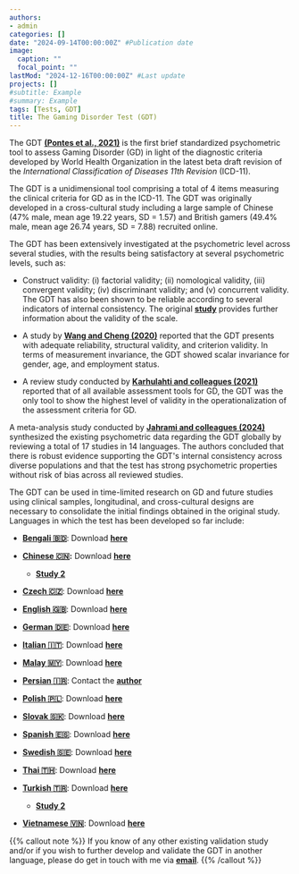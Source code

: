 ```yaml
---
authors:
- admin
categories: []
date: "2024-09-14T00:00:00Z" #Publication date
image:
  caption: ""
  focal_point: ""
lastMod: "2024-12-16T00:00:00Z" #Last update
projects: []
#subtitle: Example
#summary: Example
tags: [Tests, GDT]
title: The Gaming Disorder Test (GDT)
---
```

The GDT **[(Pontes et al., 2021)](https://doi.org/10.1007/s11469-019-00088-z)** is the first brief standardized psychometric tool to assess Gaming Disorder (GD) in light of the diagnostic criteria developed by World Health Organization in the latest beta draft revision of the _International Classification of Diseases 11th Revision_ (ICD-11).

The GDT is a unidimensional tool comprising a total of 4 items measuring the clinical criteria for GD as in the ICD-11. The GDT was originally developed in a cross-cultural study including a large sample of Chinese (47% male, mean age 19.22 years, SD = 1.57) and British gamers (49.4% male, mean age 26.74 years, SD = 7.88) recruited online.

The GDT has been extensively investigated at the psychometric level across several studies, with the results being satisfactory at several psychometric levels, such as:

* Construct validity: (i) factorial validity; (ii) nomological validity, (iii) convergent validity; (iv) discriminant validity; and (v) concurrent validity. The GDT has also been shown to be reliable according to several indicators of internal consistency. The original **[study](https://doi.org/10.1007/s11469-019-00088-z)** provides further information about the validity of the scale.

* A study by **[Wang and Cheng (2020)](https://doi.org/10.3389/fpsyt.2020.577366)** reported that the GDT presents with adequate reliability, structural validity, and criterion validity. In terms of measurement invariance, the GDT showed scalar invariance for gender, age, and employment status.

* A review study conducted by **[Karhulahti and colleagues (2021)](https://doi.org/10.1177/10731911211055435)** reported that of all available assessment tools for GD, the GDT was the only tool to show the highest level of validity in the operationalization of the assessment criteria for GD.

A meta-analysis study conducted by **[Jahrami and colleagues (2024)](https://doi.org/10.1016/j.abrep.2024.100563)** synthesized the existing psychometric data regarding the GDT globally by reviewing a total of 17 studies in 14 languages. The authors concluded that there is robust evidence supporting the GDT's internal consistency across diverse populations and that the test has strong psychometric properties without risk of bias across all reviewed studies.

The GDT can be used in time-limited research on GD and future studies using clinical samples, longitudinal, and cross-cultural designs are necessary to consolidate the initial findings obtained in the original study. Languages in which the test has been developed so far include:

* **[Bengali :bangladesh:](https://doi.org/10.1371/journal.pone.0279062)**: Download  **[here](https://osf.io/vgj2t)**

* **[Chinese :cn:](https://doi.org/10.1007/s11469-019-00088-z):** Download **[here](https://osf.io/gywa7)**
    * **[Study 2](https://doi.org/10.1016/j.ajp.2023.103638)**

* **[Czech :czech_republic:](https://doi.org/10.1016/j.jpsychires.2024.05.023)**: Download **[here](https://osf.io/ghuxb)**

* **[English :uk:](https://doi.org/10.1007/s11469-019-00088-z)**: Download  **[here](https://osf.io/bz5ka)**

* **[German :de:](https://doi.org/10.3390/jcm8101691)**: Download **[here](https://osf.io/uk5zn)**

* **[Italian :it:](https://doi.org/10.1007/s12671-022-02066-4)**: Download **[here](https://osf.io/udek3)**

* **[Malay :malaysia:](https://doi.org/10.1177/01632787231185845)**: Download **[here](https://osf.io/48wm5)**

* **[Persian :iran:](https://doi.org/10.1186/s40359-023-01368-z)**: Contact the **[author](mailto:Amir.Pakpour@ju.se)**

* **[Polish :poland:](http://http://cspsychiatr.cz/detail.php?stat=1386)**: Download **[here](https://osf.io/sy8f7)**

* **[Slovak :slovakia:](http://cspsychiatr.cz/detail.php?stat=1386)**: Download **[here](https://osf.io/dnvrx)**

* **[Spanish :es:](https://doi.org/10.1007/s11469-021-00704-x)**: Download **[here](https://osf.io/ugwhe)**

* **[Swedish :sweden:](https://doi.org/10.1111/sjop.13010)**: Download **[here](https://osf.io/fp36n)**

* **[Thai :thailand:](https://doi.org/10.1080/24732850.2024.2351091)**: Download  **[here](https://osf.io/vjpc8)**

* **[Turkish :tr:](http://hdl.handle.net/20.500.12416/4617)**: Download **[here](https://osf.io/cmp96)**
  * **[Study 2](https://dusunenadamdergisi.org/article/1519)**

* **[Vietnamese :vietnam:](https://doi.org/10.1186/s41155-024-00328-9)**: Download  **[here](https://osf.io/7ajxz)**

{{% callout note %}}
If you know of any other existing validation study and/or if you wish to further develop and validate the GDT in another language,
please do get in touch with me via **[email](mailto:contactme@halleypontes.com)**.
{{% /callout %}}